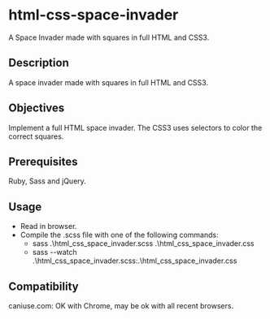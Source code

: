 # html-css-space-invader
A Space Invader made with squares in full HTML and CSS3.

## Description
A space invader made with squares in full HTML and CSS3.

## Objectives
Implement a full HTML space invader. The CSS3 uses selectors to color the correct squares.

## Prerequisites
Ruby, Sass and jQuery.

## Usage
- Read in browser.
- Compile the .scss file with one of the following commands:
  - sass .\html_css_space_invader.scss .\html_css_space_invader.css
  - sass --watch .\html_css_space_invader.scss:.\html_css_space_invader.css

## Compatibility
caniuse.com: OK with Chrome, may be ok with all recent browsers.

